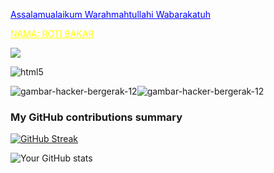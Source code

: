 <a href="#" style="color: blue;">Assalamualaikum Warahmahtullahi Wabarakatuh</a>

<a href="#" style="color: YELLOW;"> NAMA: ROTI BAKAR</a>

![](https://komarev.com/ghpvc/?username=your_username&color=give_your_color)

<img alt="html5" src="https://img.shields.io/badge/-HTML5-E34F26?style=flat-square&logo=html5&logoColor=white" />


![gambar-hacker-bergerak-12](https://github.com/user-attachments/assets/2fd3a6f9-cc80-4d04-923b-eca4782ce1e8)![gambar-hacker-bergerak-12](https://github.com/user-attachments/assets/2fd3a6f9-cc80-4d04-923b-eca4782ce1e8)



<h3>My GitHub contributions summary</h4>

[![GitHub Streak](https://github-readme-streak-stats.herokuapp.com?user=your_username&theme=dark&ring=fb4362&file=fb4362&currStreakNum=fb4362&currStreakLabel=fb4362&hide_border=true)](https://git.io/streak-stats)

![Your GitHub stats](https://github-readme-stats.vercel.app/api?username=your_username&hide_border=true&show_icons=true&bg_color=151515&title_color=fb4362&icon_color=fb4362&text_bold=false&text_color=9e9e9e)

